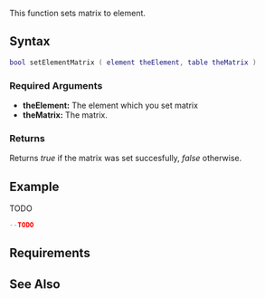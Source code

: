 This function sets matrix to element.

Syntax
------

``` lua
bool setElementMatrix ( element theElement, table theMatrix )       
```

### Required Arguments

-   **theElement:** The element which you set matrix
-   **theMatrix:** The matrix.

### Returns

Returns *true* if the matrix was set succesfully, *false* otherwise.

Example
-------

TODO

``` lua
--TODO
```

Requirements
------------

See Also
--------
